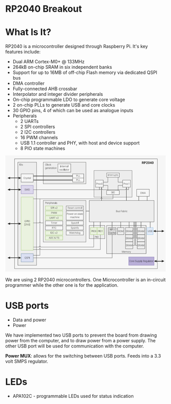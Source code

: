 # RP2040 Breakout

# What Is It?
RP2040 is a microcontroller designed through Raspberry Pi.
It's key features include: 
- Dual ARM Cortex-M0+ @ 133MHz
- 264kB on-chip SRAM in six independent banks
- Support for up to 16MB of off-chip Flash memory via dedicated QSPI bus
- DMA controller
- Fully-connected AHB crossbar
- Interpolator and integer divider peripherals
- On-chip programmable LDO to generate core voltage
- 2 on-chip PLLs to generate USB and core clocks
- 30 GPIO pins, 4 of which can be used as analogue inputs
- Peripherals
    - 2 UARTs
    - 2 SPI controllers
    - 2 I2C controllers 
    - 16 PWM channels 
    - USB 1.1 controller and PHY, with host and device support 
    - 8 PIO state machines

![RPSystemOverview.png](../../RPSystemOverview.png)

We are using 2 RP2040 microcontrollers. One Microcontroller is an in-circuit programmer while the other one is for the application.  
# USB ports
- Data and power
- Power 

We have implemented two USB ports to prevent the board from drawing power from the computer, and to draw power from a power supply. The other USB port will be used for communication with the computer.

**Power MUX**: allows for the switching between USB ports. Feeds into a 3.3 volt SMPS regulator.

# LEDs 
- APA102C - programmable LEDs used for status indication





